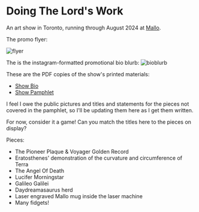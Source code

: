 # Doing The Lord's Work

An art show in Toronto, running through August 2024 at [Mallo](https://mallo.ca).

The promo flyer:

![flyer](/doingthelordswork/malloshowpartyflyer.jpg)


The is the instagram-formatted promotional bio blurb:
![bioblurb](/doingthelordswork/bioblurbmallo.jpg)


These are the PDF copies of the show's printed materials:
 - [Show Bio](/doingthelordswork/malloshowbio.pdf)
 - [Show Pamphlet](/doingthelordswork/malloshowpamphlet.pdf)

 I feel I owe the public pictures and titles and statements for the pieces not covered in the pamphlet, so I'll be updating them here as I get them written.

 For now, consider it a game! Can you match the titles here to the pieces on display?

 Pieces:
  - The Pioneer Plaque & Voyager Golden Record
  - Eratosthenes' demonstration of the curvature and circumference of Terra
  - The Angel Of Death
  - Lucifer Morningstar
  - Galileo Galilei
  - Daydreamasaurus herd
  - Laser engraved Mallo mug inside the laser machine
  - Many fidgets!
